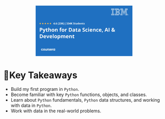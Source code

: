 <p align= "center">
<img src="/IMG/Python-for-applied-data-science-ai.jpeg" width=60% height=60%>
  
#  **🔑Key Takeaways**
  - Build my first program in `Python`.
  - Become familiar with key `Python` functions, objects, and classes.
  - Learn about `Python` fundamentals, `Python` data structures, and working with data in `Python`.
  - Work with data in the real-world problems.
